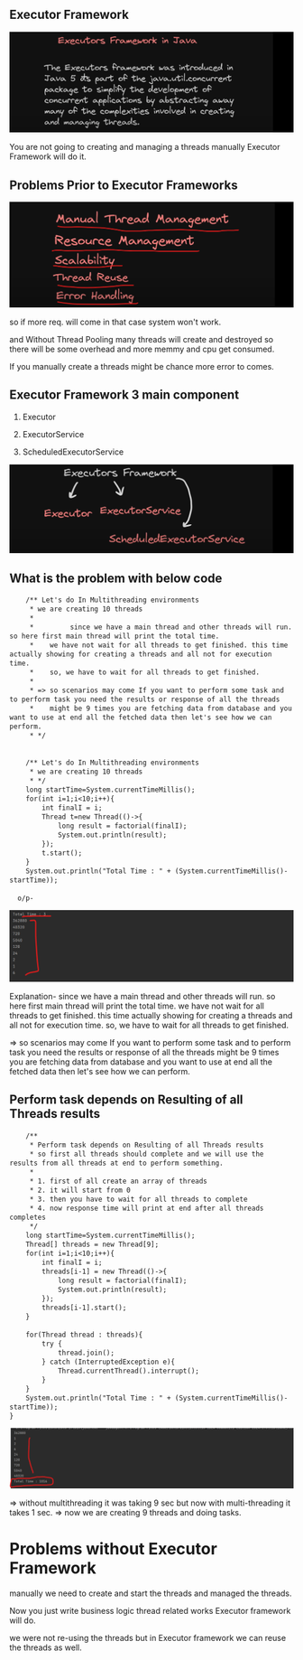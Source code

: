 
Executor Framework
------------------


![img.png](img.png)

You are not going to creating and managing a threads manually Executor Framework will do it.


Problems Prior to Executor Frameworks
-------------------------------------

![img_1.png](img_1.png)

so if more req. will come in that case system won't work.

and Without Thread Pooling many threads will create and destroyed so there will be some overhead and more memmy and cpu get consumed.

If you manually create a threads might be chance more error to comes.



Executor Framework 3 main component
-----------------------------------

1. Executor

2. ExecutorService

3. ScheduledExecutorService


![img_2.png](img_2.png)

 

What is the problem with below code
----------------------------------

        /** Let's do In Multithreading environments
         * we are creating 10 threads
         *
         *         since we have a main thread and other threads will run. so here first main thread will print the total time.
         *    we have not wait for all threads to get finished. this time actually showing for creating a threads and all not for execution time.
         *    so, we have to wait for all threads to get finished.
         *
         * => so scenarios may come If you want to perform some task and to perform task you need the results or response of all the threads
         *    might be 9 times you are fetching data from database and you want to use at end all the fetched data then let's see how we can perform.
         * */


        /** Let's do In Multithreading environments
         * we are creating 10 threads
         * */
        long startTime=System.currentTimeMillis();
        for(int i=1;i<10;i++){
            int finalI = i;
            Thread t=new Thread(()->{
                long result = factorial(finalI);
                System.out.println(result);
            });
            t.start();
        }
        System.out.println("Total Time : " + (System.currentTimeMillis()-startTime));

      o/p-

  ![img_3.png](img_3.png)


Explanation-
        since we have a main thread and other threads will run. so here first main thread will print the total time.
   we have not wait for all threads to get finished. this time actually showing for creating a threads and all not for execution time. 
   so, we have to wait for all threads to get finished.

=> so scenarios may come If you want to perform some task and to perform task you need the results or response of all the threads
   might be 9 times you are fetching data from database and you want to use at end all the fetched data then let's see how we can perform.


Perform task depends on Resulting of all Threads results
--------------------------------------------------------
        /**
         * Perform task depends on Resulting of all Threads results
         * so first all threads should complete and we will use the results from all threads at end to perform something.
         *
         * 1. first of all create an array of threads
         * 2. it will start from 0
         * 3. then you have to wait for all threads to complete
         * 4. now response time will print at end after all threads completes
         */
        long startTime=System.currentTimeMillis();
        Thread[] threads = new Thread[9];
        for(int i=1;i<10;i++){
            int finalI = i;
            threads[i-1] = new Thread(()->{
                long result = factorial(finalI);
                System.out.println(result);
            });
            threads[i-1].start();
        }

        for(Thread thread : threads){
            try {
                thread.join();
            } catch (InterruptedException e){
                Thread.currentThread().interrupt();
            }
        }
        System.out.println("Total Time : " + (System.currentTimeMillis()-startTime));
    }

 ![img_4.png](img_4.png)

=> without multithreading it was taking 9 sec but now with multi-threading it takes 1 sec.
=> now we are creating 9 threads and doing tasks.


Problems without Executor Framework
===================================

manually we need to create and start the threads and managed the threads.

Now you just write business logic thread related works Executor framework will do.

we were not re-using the threads but in Executor framework we can reuse the threads as well.









